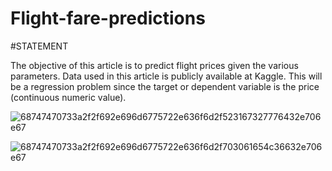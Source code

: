 # Flight-fare-predictions 

#STATEMENT

The objective of this article is to predict flight prices given the various parameters. Data used in this article is publicly available at Kaggle. This will be a regression problem since the target or dependent variable is the price (continuous numeric value).

![68747470733a2f2f692e696d6775722e636f6d2f523167327776432e706e67](https://user-images.githubusercontent.com/92904827/203712473-6a2820fd-39b0-4052-b077-42f9a8e3fe6f.png)


![68747470733a2f2f692e696d6775722e636f6d2f703061654c36632e706e67](https://user-images.githubusercontent.com/92904827/203712437-f9121a21-2893-4a20-8269-9bb11c5fa24b.png)
